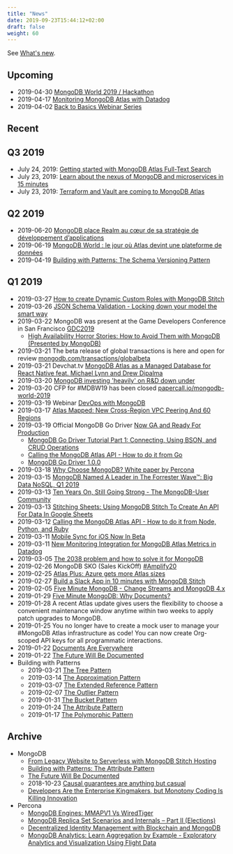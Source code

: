 ```yaml
---
title: "News"
date: 2019-09-23T15:44:12+02:00
draft: false
weight: 60
---
```


See [What's new](https://www.mongodb.com/new).

## Upcoming

- 2019-04-30 [MongoDB World 2019 / Hackathon](https://mongodbworld19.devpost.com/)
- 2019-04-17 [Monitoring MongoDB Atlas with Datadog](https://www.mongodb.com/webinar/monitoring-mongoDB-atlas-with-datadog)
- 2019-04-02 [Back to Basics Webinar Series](https://www.mongodb.com/webinar/back-to-basics-webinar-series-2019)

## Recent

## Q3 2019

- July 24, 2019: [Getting started with MongoDB Atlas Full-Text Search](https://www.mongodb.com/blog/post/getting-started-with-mongodb-atlas-fulltext-search)
- July 23, 2019: [Learn about the nexus of MongoDB and microservices in 15 minutes](https://content.pivotal.io/intersect/mongodb-in-15-minutes)
- July 23, 2019: [Terraform and Vault are coming to MongoDB Atlas](https://www.mongodb.com/blog/post/terraform-and-vault-are-coming-to-mongodb-atlas)

## Q2 2019

- 2019-06-20 [MongoDB place Realm au cœur de sa stratégie de développement d’applications](https://www.lemagit.fr/actualites/252465444/MongoDB-place-Realm-au-cur-de-sa-strategie-de-developpement-dapplications)
- 2019-06-19 [MongoDB World : le jour où Atlas devint une plateforme de données](https://www.lemagit.fr/actualites/252465377/MongoDB-World-le-jour-ou-Atlas-devint-une-plateforme-de-donnees)
- 2019-04-19 [Building with Patterns: The Schema Versioning Pattern](https://www.mongodb.com/blog/post/building-with-patterns-the-schema-versioning-pattern)

## Q1 2019

- 2019-03-27 [How to create Dynamic Custom Roles with MongoDB Stitch](https://www.mongodb.com/blog/post/how-to-create-dynamic-custom-roles-with-mongodb-stitch)
- 2019-03-26 [JSON Schema Validation - Locking down your model the smart way](https://www.mongodb.com/blog/post/json-schema-validation--locking-down-your-model-the-smart-way)
- 2019-03-22 MongoDB was present at the Game Developers Conference in San Francisco [GDC2019](https://gdconf.com/)
  - [High Availability Horror Stories: How to Avoid Them with MongoDB (Presented by MongoDB)](https://schedule.gdconf.com/session/high-availability-horror-stories-how-to-avoid-them-with-mongodb-presented-by-mongodb/866293)
- 2019-03-21 The beta release of global transactions is here and open for review [mongodb.com/transactions/globalbeta](https://www.mongodb.com/transactions/globalbeta)
- 2019-03-21 Devchat.tv [MongoDB Atlas as a Managed Database for React Native feat. Michael Lynn and Drew Dipalma](https://devchat.tv/react-native-radio/mongo-atlas-as-a-managed-database-for-react-native-feat-michael-lynn-and-drew-dipalma/)
- 2019-03-20 [MongoDB investing 'heavily' on R&D down under](https://www.zdnet.com/article/mongodb-investing-heavily-on-r-d-down-under/)
- 2019-03-20 CFP for #MDBW19 has been closed [papercall.io/mongodb-world-2019](https://www.papercall.io/mongodb-world-2019)
- 2019-03-19 Webinar [DevOps with MongoDB](https://www.mongodb.com/presentations/devops-with-mongodb)
- 2019-03-17 [Atlas Mapped: New Cross-Region VPC Peering And 60 Regions](https://www.mongodb.com/blog/post/atlas-mapped-new-crossregion-vpc-peering-and-60-regions)
- 2019-03-19 Official MongoDB Go Driver [Now GA and Ready For Production](https://www.mongodb.com/blog/post/official-mongodb-go-driver-now-ga-and-ready-for-production)
  - [MongoDB Go Driver Tutorial Part 1: Connecting, Using BSON, and CRUD Operations](https://www.mongodb.com/blog/post/mongodb-go-driver-tutorial-part-1-connecting-using-bson-and-crud-operations)
  - [Calling the MongoDB Atlas API - How to do it from Go](https://www.mongodb.com/blog/post/calling-the-mongodb-atlas-api-how-to-do-it-from-go)
  - [MongoDB Go Driver 1.0.0](https://github.com/mongodb/mongo-go-driver/releases/tag/v1.0.0)
- 2019-03-18 [Why Choose MongoDB? White paper by Percona](https://learn.percona.com/why-choose-mongodb-registration)
- 2019-03-15 [MongoDB Named A Leader in The Forrester Wave™: Big Data NoSQL, Q1 2019](https://www.mongodb.com/blog/post/mongodb-named-a-leader-in-the-forrester-wave-big-data-nosql-q1-2019)
- 2019-03-13 [Ten Years On, Still Going Strong - The MongoDB-User Community](https://www.mongodb.com/blog/post/ten-years-on-still-going-strong--the-mongodbuser-community)
- 2019-03-13 [Stitching Sheets: Using MongoDB Stitch To Create An API For Data In Google Sheets](https://www.mongodb.com/blog/post/stitching-sheets-using-mongodb-stitch-to-create-an-api-for-data-in-google-sheets)
- 2019-03-12 [Calling the MongoDB Atlas API - How to do it from Node, Python, and Ruby](https://www.mongodb.com/blog/post/calling-the-mongodb-atlas-api--how-to-do-it-from-node-python-and-ruby)
- 2019-03-11 [Mobile Sync for iOS Now In Beta](https://www.mongodb.com/blog/post/mobile-sync-for-ios-now-in-beta)
- 2019-03-11 [New Monitoring Integration for MongoDB Atlas Metrics in Datadog](https://www.mongodb.com/blog/post/monitoring-integration-mongodb-atlas-datadog)
- 2019-03-05 [The 2038 problem and how to solve it for MongoDB](https://www.mongodb.com/blog/post/the-2038-problem-and-how-to-solve-it-for-mongodb)
- 2019-02-26 MongoDB SKO (Sales KickOff) [#Amplify20](https://twitter.com/MongoDB/status/1100165075132866560)
- 2019-02-25 [Atlas Plus: Azure gets more Atlas sizes](https://www.mongodb.com/blog/post/atlas-plus-azure-gets-more-atlas-sizes)
- 2019-02-27 [Build a Slack App in 10 minutes with MongoDB Stitch](https://www.mongodb.com/blog/post/build-a-slack-app-in-10-minutes-with-mongodb-stitch)
- 2019-02-05 [Five Minute MongoDB - Change Streams and MongoDB 4.x](https://www.mongodb.com/blog/post/five-minute-mongodb--change-streams-and-mongodb-4x)
- 2019-01-29 [Five Minute MongoDB: Why Documents?](https://www.mongodb.com/blog/post/five-minute-mongodb-why-documents)
- 2019-01-28 A recent Atlas update gives users the flexibility to choose a convenient maintenance window anytime within two weeks to apply patch upgrades to MongoDB.
- 2019-01-25 You no longer have to create a mock user to manage your #MongoDB Atlas infrastructure as code! You can now create Org-scoped API keys for all programmatic interactions.
- 2019-01-22 [Documents Are Everywhere](https://www.mongodb.com/blog/post/documents-are-everywhere)
- 2019-01-22 [The Future Will Be Documented](https://www.mongodb.com/blog/post/the-future-will-be-documented)
- Building with Patterns
  - 2019-03-21 [The Tree Pattern](https://www.mongodb.com/blog/post/building-with-patterns-the-tree-pattern)
  - 2019-03-14 [The Approximation Pattern](https://www.mongodb.com/blog/post/building-with-patterns-the-approximation-pattern)
  - 2019-03-07 [The Extended Reference Pattern](https://www.mongodb.com/blog/post/building-with-patterns-the-extended-reference-pattern)
  - 2019-02-07 [The Outlier Pattern](https://www.mongodb.com/blog/post/building-with-patterns-the-outlier-pattern)
  - 2019-01-31 [The Bucket Pattern](https://www.mongodb.com/blog/post/building-with-patterns-the-bucket-pattern)
  - 2019-01-24 [The Attribute Pattern](https://www.mongodb.com/blog/post/building-with-patterns-the-attribute-pattern)
  - 2019-01-17 [The Polymorphic Pattern](https://www.mongodb.com/blog/post/building-with-patterns-the-polymorphic-pattern)

## Archive

- MongoDB
  - [From Legacy Website to Serverless with MongoDB Stitch Hosting](https://www.linkedin.com/pulse/from-legacy-website-serverless-mongodb-stitch-hosting-andrew-morgan/)
  - [Building with Patterns: The Attribute Pattern](https://www.mongodb.com/blog/post/building-with-patterns-the-attribute-pattern)
  - [The Future Will Be Documented](https://www.mongodb.com/blog/post/the-future-will-be-documented)
  - 2018-10-23 [Causal guarantees are anything but casual](https://engineering.mongodb.com/post/ryp0ohr2w9pvv0fks88kq6qkz9k9p3)
  - [Developers Are the Enterprise Kingmakers, but Monotony Coding Is Killing Innovation](https://www.prnewswire.com/news-releases/developers-are-the-enterprise-kingmakers-but-monotony-coding-is-killing-innovation-300590758.html)
- Percona
  - [MongoDB Engines: MMAPV1 Vs WiredTiger](https://www.percona.com/blog/2019/01/03/mongodb-engines-mmapv1-vs-wiredtiger/)
  - [MongoDB Replica Set Scenarios and Internals – Part II (Elections)](https://www.percona.com/blog/2019/01/23/mongodb-replica-set-scenarios-and-internals-part-ii-elections/)
  - [Decentralized Identity Management with Blockchain and MongoDB](https://www.youtube.com/watch?v=C3beVUj_RHU)
  - [MongoDB Analytics: Learn Aggregation by Example - Exploratory Analytics and Visualization Using Flight Data](https://www.mongodb.com/presentations/mongodb-analytics-learn-aggregation-example-exploratory-analytics-and-visualization?jmp=docs)
